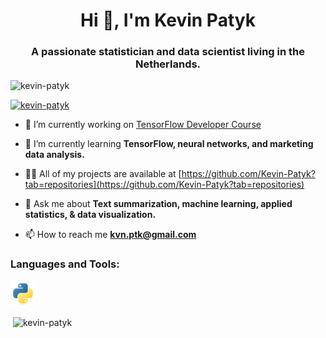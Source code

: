 <h1 align="center">Hi 👋, I'm Kevin Patyk</h1>
<h3 align="center">A passionate statistician and data scientist living in the Netherlands.</h3>

<p align="left"> <img src="https://komarev.com/ghpvc/?username=kevin-patyk&label=Profile%20views&color=0e75b6&style=flat" alt="kevin-patyk" /> </p>

<p align="left"> <a href="https://github.com/ryo-ma/github-profile-trophy"><img src="https://github-profile-trophy.vercel.app/?username=kevin-patyk" alt="kevin-patyk" /></a> </p>

- 🔭 I’m currently working on [TensorFlow Developer Course](https://github.com/Kevin-Patyk/TensorFlow-Developer-Course)

- 🌱 I’m currently learning **TensorFlow, neural networks, and marketing data analysis.**

- 👨‍💻 All of my projects are available at [https://github.com/Kevin-Patyk?tab=repositories](https://github.com/Kevin-Patyk?tab=repositories)

- 💬 Ask me about **Text summarization, machine learning, applied statistics, & data visualization.**

- 📫 How to reach me **kvn.ptk@gmail.com**

<h3 align="left">Languages and Tools:</h3>
<p align="left"> <a href="https://www.python.org" target="_blank" rel="noreferrer"> <img src="https://raw.githubusercontent.com/devicons/devicon/master/icons/python/python-original.svg" alt="python" width="40" height="40"/> </a> </p>

<p>&nbsp;<img align="center" src="https://github-readme-stats.vercel.app/api?username=kevin-patyk&show_icons=true&locale=en" alt="kevin-patyk" /></p>

